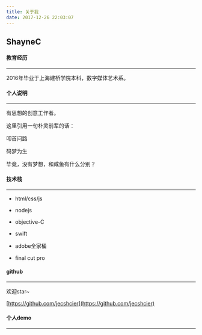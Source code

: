 ```yaml
---
title: 关于我
date: 2017-12-26 22:03:07
---
```

## ShayneC


#### 教育经历
***


2016年毕业于上海建桥学院本科，数字媒体艺术系。

#### 个人说明
***


有思想的创意工作者。

这里引用一句朴灵前辈的话：

叩首问路

码梦为生

毕竟，没有梦想，和咸鱼有什么分别？

#### 技术栈
***


+ html/css/js

+ nodejs

+ objective-C

+ swift

+ adobe全家桶

+ final cut pro

#### github
***


欢迎star~ 

[https://github.com/jecshcier](https://github.com/jecshcier)

#### 个人demo
***

